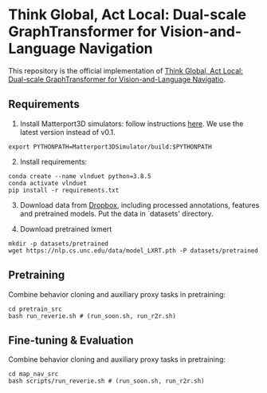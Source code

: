 # Think Global, Act Local: Dual-scale GraphTransformer for Vision-and-Language Navigation

This repository is the official implementation of [Think Global, Act Local: Dual-scale GraphTransformer for Vision-and-Language Navigatio](). 

## Requirements

1. Install Matterport3D simulators: follow instructions [here](https://github.com/peteanderson80/Matterport3DSimulator). We use the latest version instead of v0.1.
```
export PYTHONPATH=Matterport3DSimulator/build:$PYTHONPATH
```

2. Install requirements:
```setup
conda create --name vlnduet python=3.8.5
conda activate vlnduet
pip install -r requirements.txt
```

3. Download data from [Dropbox](https://www.dropbox.com/s/7bijvxdw3rf451c/datasets.tar.gz?dl=0), including processed annotations, features and pretrained models. Put the data in `datasets' directory.

4. Download pretrained lxmert
```
mkdir -p datasets/pretrained 
wget https://nlp.cs.unc.edu/data/model_LXRT.pth -P datasets/pretrained
```

## Pretraining
Combine behavior cloning and auxiliary proxy tasks in pretraining:
```pretrain
cd pretrain_src
bash run_reverie.sh # (run_soon.sh, run_r2r.sh)
```

## Fine-tuning & Evaluation

Combine behavior cloning and auxiliary proxy tasks in pretraining:
```finetune
cd map_nav_src
bash scripts/run_reverie.sh # (run_soon.sh, run_r2r.sh)
```
